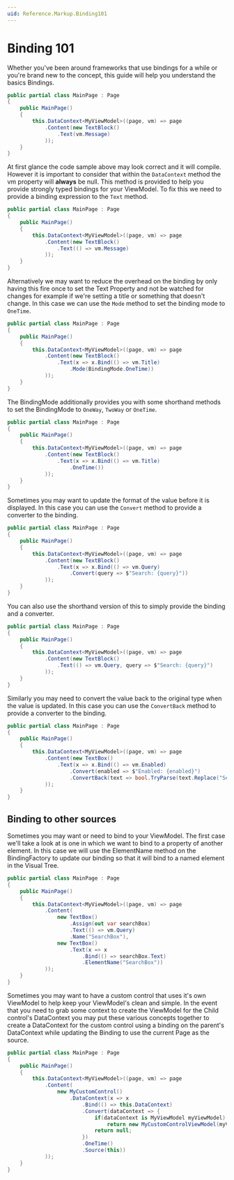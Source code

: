 ```yaml
---
uid: Reference.Markup.Binding101
---
```

# Binding 101

Whether you've been around frameworks that use bindings for a while or you're brand new to the concept, this guide will help you understand the basics Bindings.

```cs
public partial class MainPage : Page
{
    public MainPage()
    {
        this.DataContext<MyViewModel>((page, vm) => page
            .Content(new TextBlock()
                .Text(vm.Message)
            ));
    }
}
```

At first glance the code sample above may look correct and it will compile. However it is important to consider that within the `DataContext` method the vm property will **always** be null. This method is provided to help you provide strongly typed bindings for your ViewModel. To fix this we need to provide a binding expression to the `Text` method.

```cs
public partial class MainPage : Page
{
    public MainPage()
    {
        this.DataContext<MyViewModel>((page, vm) => page
            .Content(new TextBlock()
                .Text(() => vm.Message)
            ));
    }
}
```

Alternatively we may want to reduce the overhead on the binding by only having this fire once to set the Text Property and not be watched for changes for example if we're setting a title or something that doesn't change. In this case we can use the `Mode` method to set the binding mode to `OneTime`.

```cs
public partial class MainPage : Page
{
    public MainPage()
    {
        this.DataContext<MyViewModel>((page, vm) => page
            .Content(new TextBlock()
                .Text(x => x.Bind(() => vm.Title)
                    .Mode(BindingMode.OneTime))
            ));
    }
}
```

The BindingMode additionally provides you with some shorthand methods to set the BindingMode to `OneWay`, `TwoWay` or `OneTime`.

```cs
public partial class MainPage : Page
{
    public MainPage()
    {
        this.DataContext<MyViewModel>((page, vm) => page
            .Content(new TextBlock()
                .Text(x => x.Bind(() => vm.Title)
                    .OneTime())
            ));
    }
}
```

Sometimes you may want to update the format of the value before it is displayed. In this case you can use the `Convert` method to provide a converter to the binding.

```cs
public partial class MainPage : Page
{
    public MainPage()
    {
        this.DataContext<MyViewModel>((page, vm) => page
            .Content(new TextBlock()
                .Text(x => x.Bind(() => vm.Query)
                    .Convert(query => $"Search: {query}"))
            ));
    }
}
```

You can also use the shorthand version of this to simply provide the binding and a converter.

```cs
public partial class MainPage : Page
{
    public MainPage()
    {
        this.DataContext<MyViewModel>((page, vm) => page
            .Content(new TextBlock()
                .Text(() => vm.Query, query => $"Search: {query}")
            ));
    }
}
```

Similarly you may need to convert the value back to the original type when the value is updated. In this case you can use the `ConvertBack` method to provide a converter to the binding.

```cs
public partial class MainPage : Page
{
    public MainPage()
    {
        this.DataContext<MyViewModel>((page, vm) => page
            .Content(new TextBox()
                .Text(x => x.Bind(() => vm.Enabled)
                    .Convert(enabled => $"Enabled: {enabled}")
                    .ConvertBack(text => bool.TryParse(text.Replace("Search: ", ""), out var enabled) ? enabled : false))
            ));
    }
}
```

## Binding to other sources

Sometimes you may want or need to bind to your ViewModel. The first case we'll take a look at is one in which we want to bind to a property of another element. In this case we will use the ElementName method on the BindingFactory to update our binding so that it will bind to a named element in the Visual Tree.

```cs
public partial class MainPage : Page
{
    public MainPage()
    {
        this.DataContext<MyViewModel>((page, vm) => page
            .Content(
                new TextBox()
                    .Assign(out var searchBox)
                    .Text(() => vm.Query)
                    .Name("SearchBox"),
                new TextBox()
                    .Text(x => x
                        .Bind(() => searchBox.Text)
                        .ElementName("SearchBox"))
            ));
    }
}
```

Sometimes you may want to have a custom control that uses it's own ViewModel to help keep your ViewModel's clean and simple. In the event that you need to grab some context to create the ViewModel for the Child control's DataContext you may put these various concepts together to create a DataContext for the custom control using a binding on the parent's DataContext while updating the Binding to use the current Page as the source.

```cs
public partial class MainPage : Page
{
    public MainPage()
    {
        this.DataContext<MyViewModel>((page, vm) => page
            .Content(
                new MyCustomControl()
                    .DataContext(x => x
                        .Bind(() => this.DataContext)
                        .Convert(dataContext => {
                            if(dataContext is MyViewModel myViewModel)
                                return new MyCustomControlViewModel(myViewModel.SomeContext);
                            return null;
                        })
                        .OneTime()
                        .Source(this))
            ));
    }
}
```
